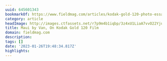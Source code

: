 ```yaml
---
uuid: 645601343
bookmarkOf: https://www.fieldmag.com/articles/kodak-gold-120-photo-essay-maui-hawaii
category: article
headImage: http://images.ctfassets.net/r7p9m4b1iqbp/3z4xU1LiaA7vvO22YjuGIy/ace612a50e60aad1de4ea0be3194c9ce/schultz-flogerg-maui-van.jpg?w=1000
title: Maui by Van, On Kodak Gold 120 Film
domain: fieldmag.com
description: 
tags: []
date: '2023-01-26T19:48:34.817Z'
highlights: 
---
```



